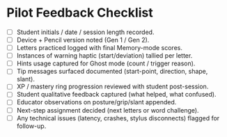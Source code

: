 # Pilot Feedback Checklist

- [ ] Student initials / date / session length recorded.
- [ ] Device + Pencil version noted (Gen 1 / Gen 2).
- [ ] Letters practiced logged with final Memory-mode scores.
- [ ] Instances of warning haptic (start/deviation) tallied per letter.
- [ ] Hints usage captured for Ghost mode (count / trigger reason).
- [ ] Tip messages surfaced documented (start-point, direction, shape, slant).
- [ ] XP / mastery ring progression reviewed with student post-session.
- [ ] Student qualitative feedback captured (what helped, what confused).
- [ ] Educator observations on posture/grip/slant appended.
- [ ] Next-step assignment decided (next letters or word challenge).
- [ ] Any technical issues (latency, crashes, stylus disconnects) flagged for follow-up.
